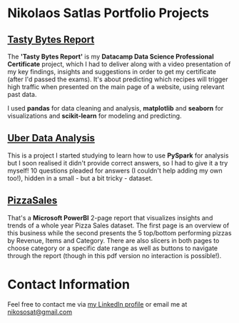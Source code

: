 # Nikolaos Satlas Portfolio Projects
## [Tasty Bytes Report](https://github.com/nikososat/MyPortfolioProjects/blob/main/Tasty%20Bytes%20Report.ipynb)
The **'Tasty Bytes Report'** is my **Datacamp Data Science Professional Certificate** project, which I had to deliver along with a video presentation of my key findings, insights and suggestions in order to get my certificate (after I'd passed the exams). It's about predicting which recipes will trigger high traffic when presented on the main page of a website, using relevant past data.

I used **pandas** for data cleaning and analysis, **matplotlib** and **seaborn** for visualizations and **scikit-learn** for modeling and predicting.
## [Uber Data Analysis](https://github.com/nikososat/MyPortfolioProjects/blob/main/Uber%20Data%20Analysis.ipynb)
This is a project I started studying to learn how to use **PySpark** for analysis but I soon realised it didn't provide correct answers, so I had to give it a try myself! 10 questions pleaded for answers (I couldn't help adding my own too!), hidden in a small - but a bit tricky - dataset.
## [PizzaSales](https://github.com/nikososat/MyPortfolioProjects/blob/main/PizzaSales.ipynb)
That's a **Microsoft PowerBI** 2-page report that visualizes insights and trends of a whole year Pizza Sales dataset. The first page is an overview of this business while the second presents the 5 top/bottom performing pizzas by Revenue, Items and Category. There are also slicers in both pages to choose category or a specific date range as well as buttons to navigate through the report (though in this pdf version no interaction is possible!).
# Contact Information
Feel free to contact me via [my LinkedIn profile](www.linkedin.com/in/nikolaos-satlas-b23230275) or email me at nikososat@gmail.com
